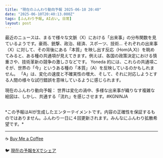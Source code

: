 ```yaml
---
title: "現在のふんわり動向予報 2025-06-10 20:40"
date: "2025-06-10T20:40:13.000Z"
tags: [ふんわり予報, AI占い, 日常]
layout: post
---
```


最近のニュースは、まるで様々な文脈（X）における「出来事」の分布関数を見ているようです。豪雨、銃撃、政治、経済、スポーツ、技術…  それぞれの出来事（X）に対して、その背後にある「本質」を映し出す反応（Hom(A,X)）を眺めてみると、ある種の共通項が見えてきます。例えば、各国の政策決定における慎重さや、技術革新の競争の激しさなどです。  Yoneda 的には、これらの共通項こそが、世界の「今」というある種の「本質」（A）を反映しているのかもしれません。  「A」は、変化の速度と不確実性の増大、そして、それに対応しようとする人間の様々な試行錯誤を意味しているように感じられます。

現在のふんわり動向予報：
世界は変化の渦中、多様な出来事が織りなす複雑な絵図は、しかし、共通する「流れ」を感じさせます。#KGNINJA

<br>
*この予報はAIが生成したエンターテイメントです。内容の正確性を保証するものではありません。ふんわり一日に４回更新されます。みんなにふんわり拡散希望です。*

---
☕️ [Buy Me a Coffee](https://www.buymeacoffee.com/kgninja)

🐦 [現在の予報をXでシェア](https://twitter.com/intent/tweet?text=%E7%8F%BE%E5%9C%A8%E3%81%AE%E3%81%B5%E3%82%93%E3%82%8F%E3%82%8A%E4%BA%88%E5%A0%B1%3A%20%E3%80%8C%E6%9C%80%E8%BF%91%E3%81%AE%E3%83%8B%E3%83%A5%E3%83%BC%E3%82%B9%E3%81%AF%E3%80%81%E3%81%BE%E3%82%8B%E3%81%A7%E6%A7%98%E3%80%85%E3%81%AA%E6%96%87%E8%84%88%EF%BC%88X%EF%BC%89%E3%81%AB%E3%81%8A%E3%81%91%E3%82%8B%E3%80%8C%E5%87%BA%E6%9D%A5%E4%BA%8B%E3%80%8D%E3%81%AE%E5%88%86%E5%B8%83%E9%96%A2%E6%95%B0%E3%82%92%E8%A6%8B%E3%81%A6%E3%81%84%E3%82%8B%E3%82%88%E3%81%86%E3%81%A7%E3%81%99%E3%80%82%E3%80%8D%23KGNINJA%20%E7%B6%9A%E3%81%8D%E3%81%AF%E3%83%96%E3%83%AD%E3%82%B0%E3%81%A7%EF%BC%81%F0%9F%91%87&url=https%3A%2F%2Fkg-ninja.github.io%2FFunwariyoso%2F)
